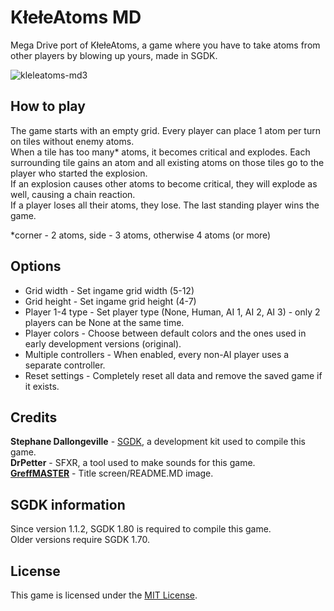 # KłełeAtoms MD

Mega Drive port of KłełeAtoms, a game where you have to take atoms from other players by blowing up yours, made in SGDK.  

![kleleatoms-md3](https://user-images.githubusercontent.com/72660447/185236242-6d2cb012-f4cf-4e31-9306-1399067d41bd.png)

## How to play

The game starts with an empty grid. Every player can place 1 atom per turn on tiles without enemy atoms.  
When a tile has too many* atoms, it becomes critical and explodes. Each surrounding tile gains an atom and all existing atoms on those tiles go to the player who started the explosion.  
If an explosion causes other atoms to become critical, they will explode as well, causing a chain reaction.  
If a player loses all their atoms, they lose. The last standing player wins the game.  
  
\*corner - 2 atoms, side - 3 atoms, otherwise 4 atoms (or more)  

## Options
- Grid width - Set ingame grid width (5-12)  
- Grid height - Set ingame grid height (4-7)  
- Player 1-4 type - Set player type (None, Human, AI 1, AI 2, AI 3) - only 2 players can be None at the same time.  
- Player colors - Choose between default colors and the ones used in early development versions (original).  
- Multiple controllers - When enabled, every non-AI player uses a separate controller.  
- Reset settings - Completely reset all data and remove the saved game if it exists.  

## Credits  
**Stephane Dallongeville** - [SGDK](https://github.com/Stephane-D/sgdk), a development kit used to compile this game.  
**DrPetter** - SFXR, a tool used to make sounds for this game.  
**[GreffMASTER](https://github.com/GreffMASTER)** - Title screen/README.MD image.

## SGDK information
Since version 1.1.2, SGDK 1.80 is required to compile this game.  
Older versions require SGDK 1.70.

## License
This game is licensed under the [MIT License](https://github.com/Nightwolf-47/KleleAtoms-MD/blob/master/LICENSE).  
